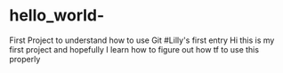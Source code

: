 # hello_world-
First Project to understand how to use Git
#Lilly's first entry
Hi this is my first project and hopefully I learn how to figure out how tf to use this properly
